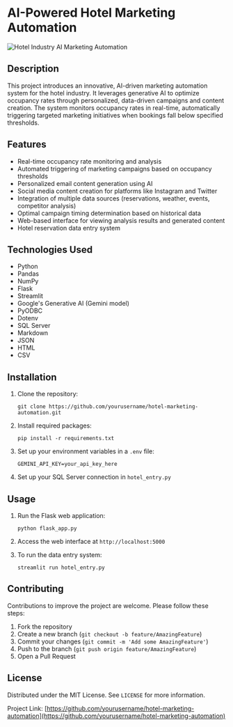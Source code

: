 # AI-Powered Hotel Marketing Automation

![Hotel Industry AI Marketing  Automation](https://saibaba9758140479.blob.core.windows.net/testimages/HOTEL_INDUSTRY.PNG)

## Description

This project introduces an innovative, AI-driven marketing automation system for the hotel industry. It leverages generative AI to optimize occupancy rates through personalized, data-driven campaigns and content creation. The system monitors occupancy rates in real-time, automatically triggering targeted marketing initiatives when bookings fall below specified thresholds.

## Features

- Real-time occupancy rate monitoring and analysis
- Automated triggering of marketing campaigns based on occupancy thresholds
- Personalized email content generation using AI
- Social media content creation for platforms like Instagram and Twitter
- Integration of multiple data sources (reservations, weather, events, competitor analysis)
- Optimal campaign timing determination based on historical data
- Web-based interface for viewing analysis results and generated content
- Hotel reservation data entry system

## Technologies Used

- Python
- Pandas
- NumPy
- Flask
- Streamlit
- Google's Generative AI (Gemini model)
- PyODBC
- Dotenv
- SQL Server
- Markdown
- JSON
- HTML
- CSV

## Installation

1. Clone the repository:
   ```
   git clone https://github.com/yourusername/hotel-marketing-automation.git
   ```

2. Install required packages:
   ```
   pip install -r requirements.txt
   ```

3. Set up your environment variables in a `.env` file:
   ```
   GEMINI_API_KEY=your_api_key_here
   ```

4. Set up your SQL Server connection in `hotel_entry.py`

## Usage

1. Run the Flask web application:
   ```
   python flask_app.py
   ```

2. Access the web interface at `http://localhost:5000`

3. To run the data entry system:
   ```
   streamlit run hotel_entry.py
   ```

## Contributing

Contributions to improve the project are welcome. Please follow these steps:

1. Fork the repository
2. Create a new branch (`git checkout -b feature/AmazingFeature`)
3. Commit your changes (`git commit -m 'Add some AmazingFeature'`)
4. Push to the branch (`git push origin feature/AmazingFeature`)
5. Open a Pull Request

## License

Distributed under the MIT License. See `LICENSE` for more information.


Project Link: [https://github.com/yourusername/hotel-marketing-automation](https://github.com/yourusername/hotel-marketing-automation)